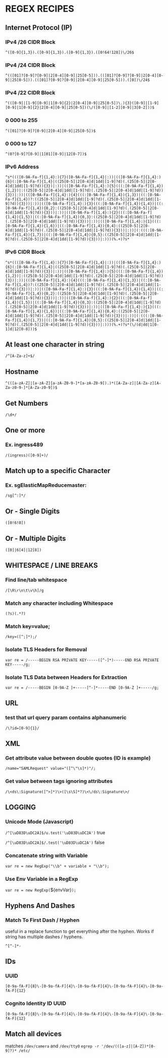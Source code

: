 # REGEX RECIPES

## Internet Protocol (IP)

### IPv4 /26 CIDR Block

`^([0-9]{1,3}).([0-9]{1,3}).([0-9]{1,3}).([0!64!128])\/26$`

### IPv4 /24 CIDR Block

`^(([01]?[0-9]?[0-9]|2[0-4][0-9]|25[0-5])).(([01]?[0-9]?[0-9]|2[0-4][0-9]|25[0-5])).(([01]?[0-9]?[0-9]|2[0-4][0-9]|25[0-5])).([0])\/24$`

### IPv4 /22 CIDR Block

`^(([0-9]|[1-9][0-9]|1[0-9]{2}|2[0-4][0-9]|25[0-5])\.){3}([0-9]|[1-9][0-9]|1[0-9]{2}|2[0-4][0-9]|25[0-5])(\/([0-9]|[1-2][0-9]|3[0-2]))$`

### 0 000 to 255

`^([01]?[0-9]?[0-9]|2[0-4][0-9]|25[0-5])$`

### 0 000 to 127

`^(0?[0-9]?[0-9]|1[01][0-9]|12[0-7])$`

### IPv6 Address

`^s*((([0-9A-Fa-f]{1,4}:){7}([0-9A-Fa-f]{1,4}|:))|(([0-9A-Fa-f]{1,4}:){6}(:[0-9A-Fa-f]{1,4}|((25[0-5]|2[0-4]d|1dd|[1-9]?d)(.(25[0-5]|2[0-4]d|1dd|[1-9]?d)){3})|:))|(([0-9A-Fa-f]{1,4}:){5}(((:[0-9A-Fa-f]{1,4}){1,2})|:((25[0-5]|2[0-4]d|1dd|[1-9]?d)(.(25[0-5]|2[0-4]d|1dd|[1-9]?d)){3})|:))|(([0-9A-Fa-f]{1,4}:){4}(((:[0-9A-Fa-f]{1,4}){1,3})|((:[0-9A-Fa-f]{1,4})?:((25[0-5]|2[0-4]d|1dd|[1-9]?d)(.(25[0-5]|2[0-4]d|1dd|[1-9]?d)){3}))|:))|(([0-9A-Fa-f]{1,4}:){3}(((:[0-9A-Fa-f]{1,4}){1,4})|((:[0-9A-Fa-f]{1,4}){0,2}:((25[0-5]|2[0-4]d|1dd|[1-9]?d)(.(25[0-5]|2[0-4]d|1dd|[1-9]?d)){3}))|:))|(([0-9A-Fa-f]{1,4}:){2}(((:[0-9A-Fa-f]{1,4}){1,5})|((:[0-9A-Fa-f]{1,4}){0,3}:((25[0-5]|2[0-4]d|1dd|[1-9]?d)(.(25[0-5]|2[0-4]d|1dd|[1-9]?d)){3}))|:))|(([0-9A-Fa-f]{1,4}:){1}(((:[0-9A-Fa-f]{1,4}){1,6})|((:[0-9A-Fa-f]{1,4}){0,4}:((25[0-5]|2[0-4]d|1dd|[1-9]?d)(.(25[0-5]|2[0-4]d|1dd|[1-9]?d)){3}))|:))|(:(((:[0-9A-Fa-f]{1,4}){1,7})|((:[0-9A-Fa-f]{1,4}){0,5}:((25[0-5]|2[0-4]d|1dd|[1-9]?d)(.(25[0-5]|2[0-4]d|1dd|[1-9]?d)){3}))|:)))(%.+)?s*`

### IPv6 CIDR Block

`^s*((([0-9A-Fa-f]{1,4}:){7}([0-9A-Fa-f]{1,4}|:))|(([0-9A-Fa-f]{1,4}:){6}(:[0-9A-Fa-f]{1,4}|((25[0-5]|2[0-4]d|1dd|[1-9]?d)(.(25[0-5]|2[0-4]d|1dd|[1-9]?d)){3})|:))|(([0-9A-Fa-f]{1,4}:){5}(((:[0-9A-Fa-f]{1,4}){1,2})|:((25[0-5]|2[0-4]d|1dd|[1-9]?d)(.(25[0-5]|2[0-4]d|1dd|[1-9]?d)){3})|:))|(([0-9A-Fa-f]{1,4}:){4}(((:[0-9A-Fa-f]{1,4}){1,3})|((:[0-9A-Fa-f]{1,4})?:((25[0-5]|2[0-4]d|1dd|[1-9]?d)(.(25[0-5]|2[0-4]d|1dd|[1-9]?d)){3}))|:))|(([0-9A-Fa-f]{1,4}:){3}(((:[0-9A-Fa-f]{1,4}){1,4})|((:[0-9A-Fa-f]{1,4}){0,2}:((25[0-5]|2[0-4]d|1dd|[1-9]?d)(.(25[0-5]|2[0-4]d|1dd|[1-9]?d)){3}))|:))|(([0-9A-Fa-f]{1,4}:){2}(((:[0-9A-Fa-f]{1,4}){1,5})|((:[0-9A-Fa-f]{1,4}){0,3}:((25[0-5]|2[0-4]d|1dd|[1-9]?d)(.(25[0-5]|2[0-4]d|1dd|[1-9]?d)){3}))|:))|(([0-9A-Fa-f]{1,4}:){1}(((:[0-9A-Fa-f]{1,4}){1,6})|((:[0-9A-Fa-f]{1,4}){0,4}:((25[0-5]|2[0-4]d|1dd|[1-9]?d)(.(25[0-5]|2[0-4]d|1dd|[1-9]?d)){3}))|:))|(:(((:[0-9A-Fa-f]{1,4}){1,7})|((:[0-9A-Fa-f]{1,4}){0,5}:((25[0-5]|2[0-4]d|1dd|[1-9]?d)(.(25[0-5]|2[0-4]d|1dd|[1-9]?d)){3}))|:)))(%.+)?s*(\/(d|dd|1[0-1]d|12[0-8]))$`

## At least one character in string

`/^[A-Za-z]+$/`

## Hostname

`^(([a-zA-Z]|[a-zA-Z][a-zA-Z0-9-]*[a-zA-Z0-9]).)*([A-Za-z]|[A-Za-z][A-Za-z0-9-]*[A-Za-z0-9])$`

## Get Numbers

`/\d+/`

## One or more

### Ex. ingress489

`/(ingress)([0-9]+)/`

## Match up to a specific Character

### Ex. sgElasticMapReducemaster:

`/sg[^:]*/`

## Or - Single Digits

`([0!6!8])`

## Or - Multiple Digits

`([0]|6[4]|12[8])`

## WHITESPACE / LINE BREAKS

### Find line/tab whitespace

`/[\R\r\n\t\v\h]/g`

### Match any character including Whitespace

`(?s)(.*?)`

### Match key=value;

`/key=([^;]*);/`

### Isolate TLS Headers for Removal

`var re = /-----BEGIN RSA PRIVATE KEY-----([^-]*)-----END RSA PRIVATE KEY-----/g;`

### Isolate TLS Data between Headers for Extraction

`var re = /-----BEGIN [0-9A-Z ]+-----[^-]*-----END [0-9A-Z ]+-----/g;`

## URL

### test that url query param contains alphanumeric

`/\?id=[0-9]{1}/`

## XML

### Get attribute value between double quotes (ID is example)

`/name="SAMLRequest" value="([^\"\s]*)"/;`

### Get value between tags ignoring attributes

`/\<ds\:Signature([^>]*)\>([\s\S]*?)\<\/ds\:Signature\>/`

## LOGGING

### Unicode Mode (Javascript)

`/^[\uD83D\uDC2A]$/u.test('\uD83D\uDC2A')`
true

`/^[\uD83D\uDC2A]$/.test('\uD83D\uDC2A')`
false

### Concatenate string with Variable

`var re = new RegExp("\\b" + variable + "\\b");`

### Use Env Variable in a RegExp

`var re = new RegExp(`\${envVar}`);`

## Hyphens And Dashes

### Match To First Dash / Hyphen

useful in a replace function to get everything after the hyphen.
Works if string has multiple dashes / hyphens.

`^[^-]*-`

## IDs

### UUID

`[0-9a-fA-F]{8}\-[0-9a-fA-F]{4}\-[0-9a-fA-F]{4}\-[0-9a-fA-F]{4}\-[0-9a-fA-F]{12}`

### Cognito Identity ID UUID

`[0-9a-fA-F]{8}\-[0-9a-fA-F]{4}\-[0-9a-fA-F]{4}\-[0-9a-fA-F]{4}\-[0-9a-fA-F]{12}`

## Match all devices
matches `/dev/camera` and `/dev/tty0`
`egrep -r '/dev/(([a-z]|[A-Z])*[0-9]?)* /etc/`
